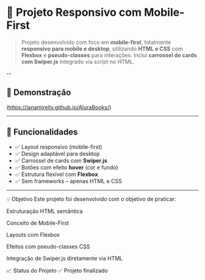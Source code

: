 # 📱 Projeto Responsivo com Mobile-First

> Projeto desenvolvido com foco em **mobile-first**, totalmente **responsivo para mobile e desktop**, utilizando **HTML e CSS** com **Flexbox** e **pseudo-classes** para interações. Inclui **carrossel de cards com Swiper.js** integrado via script no HTML.

--
## 📸 Demonstração

(https://janamirelly.github.io/AluraBooks/)

---

## 🚀 Funcionalidades

- ✅ Layout responsivo (mobile-first)
- ✅ Design adaptável para desktop
- ✅ Carrossel de cards com **Swiper.js**
- ✅ Botões com efeito **hover** (cor e fundo)
- ✅ Estrutura flexível com **Flexbox**
- ✅ Sem frameworks – apenas HTML e CSS

---

💡 Objetivo
Este projeto foi desenvolvido com o objetivo de praticar:

Estruturação HTML semântica

Conceito de Mobile-First

Layouts com Flexbox

Efeitos com pseudo-classes CSS

Integração de Swiper.js diretamente via HTML

📈 Status do Projeto
✅ Projeto finalizado

 
